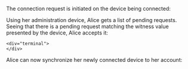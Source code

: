 The connection request is initiated on the device being connected:


Using her administration device, Alice gets a list of pending requests. Seeing that
there is a pending request matching the witness value presented by the device, Alice
accepts it:


~~~~
<div="terminal">
</div>
~~~~

Alice can now synchronize her newly connected device to her account:



